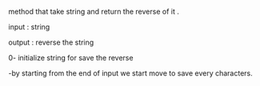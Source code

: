 method that take string and return the reverse of it  .





input : string 

output : reverse the string 





0- initialize string for save the reverse 


-by starting from the end of input we start move to save every characters.